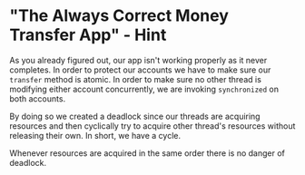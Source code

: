 # "The Always Correct Money Transfer App" - Hint

As you already figured out, our app isn't working properly as it never completes.
In order to protect our accounts we have to make sure our `transfer` method is atomic. In order to make sure 
no other thread is modifying either account concurrently, we are invoking `synchronized` on both accounts.

By doing so we created a deadlock since our threads are acquiring resources and then cyclically try to acquire 
other thread's resources without releasing their own. In short, we have a cycle. 

Whenever resources are acquired in the same order there is no danger of deadlock.
